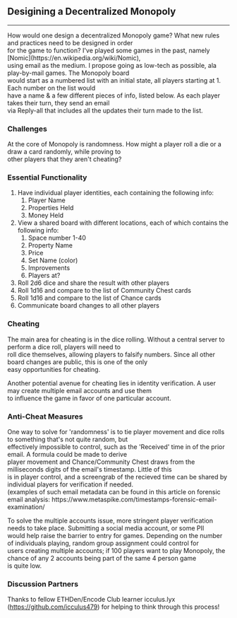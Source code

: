 ## Desigining a Decentralized Monopoly
___

<p>
How would one design a decentralized Monopoly game? What new rules and practices need to be designed in order <br>
for the game to function? I've played some games in the past, namely [Nomic](https://en.wikipedia.org/wiki/Nomic), <br>
using email as the medium. I propose going as low-tech as possible, ala play-by-mail games. The Monopoly board <br>
would start as a numbered list with an initial state, all players starting at 1. Each number on the list would <br>
have a name & a few different pieces of info, listed below. As each player takes their turn, they send an email <br>
via Reply-all that includes all the updates their turn made to the list. 
</p>

### Challenges

<p>
At the core of Monopoly is randomness. How might a player roll a die or a draw a card randomly, while proving to<br>
other players that they aren't cheating?
</p>

### Essential Functionality
<ol>
  <li>
  Have individual player identities, each containing the following info:
  <ol>
    <li>
    Player Name
    </li>
    <li>
    Properties Held
    </li>
    <li>
    Money Held
    </li>
  </ol>
  </li>
<li>
View a shared board with different locations, each of which contains the following info:
<ol>
<li>
Space number 1-40
</li>
<li>
Property Name
</li>
<li>
Price
</li>
<li>
Set Name (color)
</li>
<li>
Improvements
</li>
<li>
Players at?
</li>
</ol>
</li>
<li>
Roll 2d6 dice and share the result with other players
</li>
<li>
Roll 1d16 and compare to the list of Community Chest cards
</li>
<li>
Roll 1d16 and compare to the list of Chance cards
</li>
<li>
Communicate board changes to all other players
</li>
</ol>

### Cheating

<p>
The main area for cheating is in the dice rolling. Without a central server to perform a dice roll, players will need to<br>
roll dice themselves, allowing players to falsify numbers. Since all other board changes are public, this is one of the only <br>
easy opportunities for cheating. <br>

Another potential avenue for cheating lies in identity verification. A user may create multiple email accounts and use them <br>
to influence the game in favor of one particular account. 
</p>

### Anti-Cheat Measures

<p>
One way to solve for 'randomness' is to tie player movement and dice rolls to something that's not quite random, but <br>
effectively impossible to control, such as the 'Received' time in of the prior email. A formula could be made to derive <br>
player movement and Chance/Community Chest draws from the milliseconds digits of the email's timestamp. Little of this <br>
is in player control, and a screengrab of the recieved time can be shared by individual players for verification if needed. <br>
(examples of such email metadata can be found in this article on forensic email analysis: https://www.metaspike.com/timestamps-forensic-email-examination/
</p>

<p>
  To solve the multiple accounts issue, more stringent player verification needs to take place. Submitting a social media account, or some PII<br>
  would help raise the barrier to entry for games. Depending on the number of individuals playing, random group assignment could control for<br>
  users creating multiple accounts; if 100 players want to play Monopoly, the chance of any 2 accounts being part of the same 4 person game<br>
  is quite low. 
</p>

### Discussion Partners

Thanks to fellow ETHDen/Encode Club learner icculus.lyx (https://github.com/icculus479) for helping to think through this process!  

